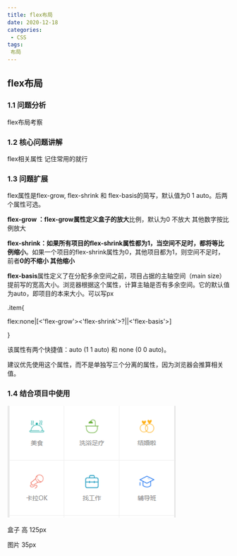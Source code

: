 ```yaml
---
title: flex布局
date: 2020-12-18
categories:
 - CSS
tags: 
 布局
---
```


## flex布局

### 1.1 问题分析

flex布局考察

### 1.2 核心问题讲解

flex相关属性  记住常用的就行



### 1.3 问题扩展

flex属性是flex-grow, flex-shrink 和 flex-basis的简写，默认值为0 1 auto。后两个属性可选。

**flex-grow ：**flex-grow属性定义盒子的**放大**比例，默认为0 不放大  其他数字按比例放大

**flex-shrink：**如果所有项目的flex-shrink属性都为1，当空间不足时，都将**等比例缩小**。如果一个项目的flex-shrink属性为0，其他项目都为1，则空间不足时，前者**0的不缩小 其他缩小**

**flex-basis**属性定义了在分配多余空间之前，项目占据的主轴空间（main size）提前写的宽高大小。浏览器根据这个属性，计算主轴是否有多余空间。它的默认值为auto，即项目的本来大小。可以写px

.item{

​	flex:none|[<'flex-grow'><'flex-shrink'>?||<'flex-basis'>]

 }

该属性有两个快捷值：auto (1 1 auto) 和 none (0 0 auto)。

建议优先使用这个属性，而不是单独写三个分离的属性，因为浏览器会推算相关值。

### 1.4  结合项目中使用

 ![img](./img/flex.png)

 盒子 高 125px

图片 35px
